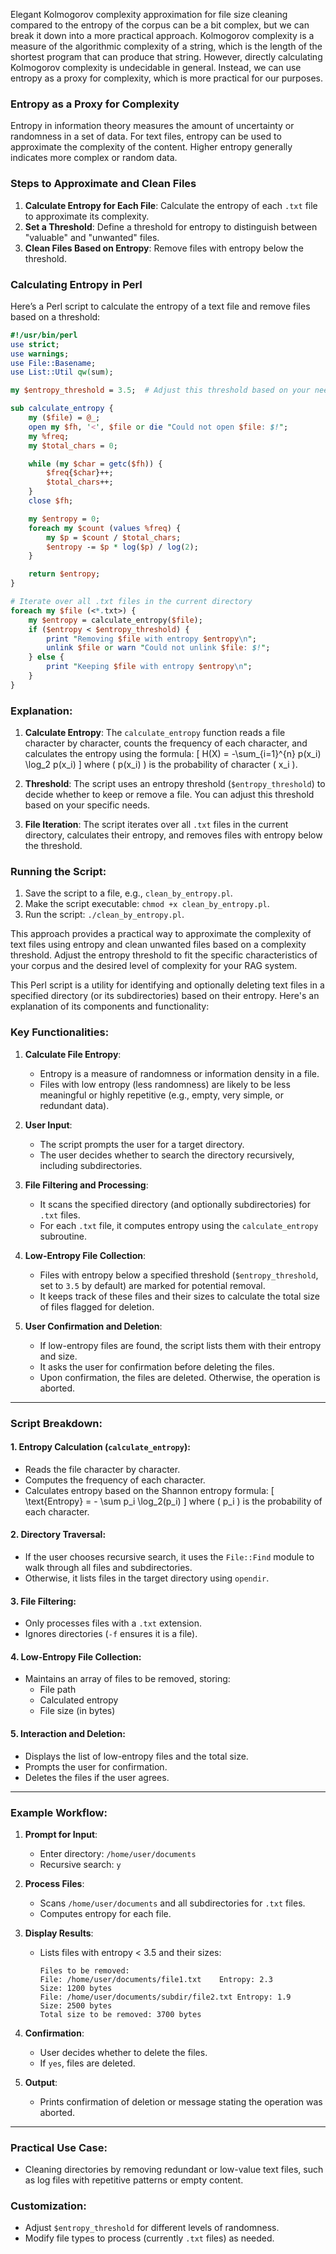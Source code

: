 Elegant Kolmogorov complexity approximation for file size cleaning compared to the entropy of the corpus can be a bit complex, but we can break it down into a more practical approach. Kolmogorov complexity is a measure of the algorithmic complexity of a string, which is the length of the shortest program that can produce that string. However, directly calculating Kolmogorov complexity is undecidable in general. Instead, we can use entropy as a proxy for complexity, which is more practical for our purposes.

### Entropy as a Proxy for Complexity

Entropy in information theory measures the amount of uncertainty or randomness in a set of data. For text files, entropy can be used to approximate the complexity of the content. Higher entropy generally indicates more complex or random data.

### Steps to Approximate and Clean Files

1. **Calculate Entropy for Each File**: Calculate the entropy of each `.txt` file to approximate its complexity.
2. **Set a Threshold**: Define a threshold for entropy to distinguish between "valuable" and "unwanted" files.
3. **Clean Files Based on Entropy**: Remove files with entropy below the threshold.

### Calculating Entropy in Perl

Here’s a Perl script to calculate the entropy of a text file and remove files based on a threshold:

```perl
#!/usr/bin/perl
use strict;
use warnings;
use File::Basename;
use List::Util qw(sum);

my $entropy_threshold = 3.5;  # Adjust this threshold based on your needs

sub calculate_entropy {
    my ($file) = @_;
    open my $fh, '<', $file or die "Could not open $file: $!";
    my %freq;
    my $total_chars = 0;

    while (my $char = getc($fh)) {
        $freq{$char}++;
        $total_chars++;
    }
    close $fh;

    my $entropy = 0;
    foreach my $count (values %freq) {
        my $p = $count / $total_chars;
        $entropy -= $p * log($p) / log(2);
    }

    return $entropy;
}

# Iterate over all .txt files in the current directory
foreach my $file (<*.txt>) {
    my $entropy = calculate_entropy($file);
    if ($entropy < $entropy_threshold) {
        print "Removing $file with entropy $entropy\n";
        unlink $file or warn "Could not unlink $file: $!";
    } else {
        print "Keeping $file with entropy $entropy\n";
    }
}
```

### Explanation:

1. **Calculate Entropy**: The `calculate_entropy` function reads a file character by character, counts the frequency of each character, and calculates the entropy using the formula:
   \[
   H(X) = -\sum_{i=1}^{n} p(x_i) \log_2 p(x_i)
   \]
   where \( p(x_i) \) is the probability of character \( x_i \).

2. **Threshold**: The script uses an entropy threshold (`$entropy_threshold`) to decide whether to keep or remove a file. You can adjust this threshold based on your specific needs.

3. **File Iteration**: The script iterates over all `.txt` files in the current directory, calculates their entropy, and removes files with entropy below the threshold.

### Running the Script:

1. Save the script to a file, e.g., `clean_by_entropy.pl`.
2. Make the script executable: `chmod +x clean_by_entropy.pl`.
3. Run the script: `./clean_by_entropy.pl`.

This approach provides a practical way to approximate the complexity of text files using entropy and clean unwanted files based on a complexity threshold. Adjust the entropy threshold to fit the specific characteristics of your corpus and the desired level of complexity for your RAG system.


This Perl script is a utility for identifying and optionally deleting text files in a specified directory (or its subdirectories) based on their entropy. Here's an explanation of its components and functionality:

### Key Functionalities:
1. **Calculate File Entropy**:
   - Entropy is a measure of randomness or information density in a file.
   - Files with low entropy (less randomness) are likely to be less meaningful or highly repetitive (e.g., empty, very simple, or redundant data).

2. **User Input**:
   - The script prompts the user for a target directory.
   - The user decides whether to search the directory recursively, including subdirectories.

3. **File Filtering and Processing**:
   - It scans the specified directory (and optionally subdirectories) for `.txt` files.
   - For each `.txt` file, it computes entropy using the `calculate_entropy` subroutine.

4. **Low-Entropy File Collection**:
   - Files with entropy below a specified threshold (`$entropy_threshold`, set to `3.5` by default) are marked for potential removal.
   - It keeps track of these files and their sizes to calculate the total size of files flagged for deletion.

5. **User Confirmation and Deletion**:
   - If low-entropy files are found, the script lists them with their entropy and size.
   - It asks the user for confirmation before deleting the files.
   - Upon confirmation, the files are deleted. Otherwise, the operation is aborted.

---

### Script Breakdown:

#### 1. **Entropy Calculation (`calculate_entropy`)**:
- Reads the file character by character.
- Computes the frequency of each character.
- Calculates entropy based on the Shannon entropy formula:
  \[
  \text{Entropy} = - \sum p_i \log_2(p_i)
  \]
  where \( p_i \) is the probability of each character.

#### 2. **Directory Traversal**:
- If the user chooses recursive search, it uses the `File::Find` module to walk through all files and subdirectories.
- Otherwise, it lists files in the target directory using `opendir`.

#### 3. **File Filtering**:
- Only processes files with a `.txt` extension.
- Ignores directories (`-f` ensures it is a file).

#### 4. **Low-Entropy File Collection**:
- Maintains an array of files to be removed, storing:
  - File path
  - Calculated entropy
  - File size (in bytes)

#### 5. **Interaction and Deletion**:
- Displays the list of low-entropy files and the total size.
- Prompts the user for confirmation.
- Deletes the files if the user agrees.

---

### Example Workflow:
1. **Prompt for Input**:
   - Enter directory: `/home/user/documents`
   - Recursive search: `y`

2. **Process Files**:
   - Scans `/home/user/documents` and all subdirectories for `.txt` files.
   - Computes entropy for each file.

3. **Display Results**:
   - Lists files with entropy < 3.5 and their sizes:
     ```
     Files to be removed:
     File: /home/user/documents/file1.txt    Entropy: 2.3       Size: 1200 bytes
     File: /home/user/documents/subdir/file2.txt Entropy: 1.9   Size: 2500 bytes
     Total size to be removed: 3700 bytes
     ```

4. **Confirmation**:
   - User decides whether to delete the files.
   - If `yes`, files are deleted.

5. **Output**:
   - Prints confirmation of deletion or message stating the operation was aborted.

---

### Practical Use Case:
- Cleaning directories by removing redundant or low-value text files, such as log files with repetitive patterns or empty content.

### Customization:
- Adjust `$entropy_threshold` for different levels of randomness.
- Modify file types to process (currently `.txt` files) as needed.
